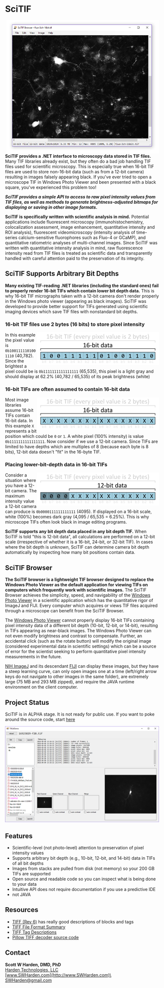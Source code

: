 # SciTIF
<img src="doc/graphics/screenshotBrowser.png" align="right" width="500">**SciTIF provides a .NET interface to microscopy data stored in TIF files.** Many TIF libraries already exist, but they often do a bad job handling TIF files used for scientific microscopy. This is especially true when 16-bit TIF files are used to store non-16-bit data (such as from a 12-bit camera) resulting in images falsely appearing black. If you've ever tried to open a microscope TIF in Windows Photo Viewer and been presented with a black square, you've experienced this problem too! 

***SciTIF provides a simple API to access to raw pixel intensity values from TIF files, as well as methods to generate brightness-adjusted bitmaps for displaying or saving in other image formats.***

**SciTIF is specifically written with scientific analysis in mind.** Potential applications include fluorescent microscopy (immunohistochemistry, colocalization assessment, image enhancement, quantitative intensity and ROI analysis), fluorescent videomicroscopy (intensity analysis of time-series calcium-sensitive fluorophores such as Fluo-4 or GCaMP), and quantitative ratiometric analyses of multi-channel images. Since SciTIF was written with quantitative intensity analysis in mind, raw fluorescence intensity read from TIF files is treated as scientific data and transparently handled with careful attention paid to the preservation of its integrity.

## SciTIF Supports Arbitrary Bit Depths
**Many existing TIF-reading .NET libraries (including the standard ones) fail to properly render 16-bit TIFs which contain lower bit depth data.** This is why 16-bit TIF micrographs taken with a 12-bit camera don't render properly in the Windows photo viewer (appearing as black images). SciTIF was developed to provide better support for TIFs generated using scientific imaging devices which save TIF files with nonstandard bit depths.

### 16-bit TIF files use 2 bytes (16 bits) to store pixel intensity

<img src="doc/graphics/16bitTIF-16bitDataEx.png" align="right"> In this example the pixel value is `0b1001111101001110` (40,782). Since the brightest a pixel could be is `0b1111111111111111` (65,535), this pixel is a light gray and should display at 62.2% (40,782 / 65,535) of its peak brightness (white)

### 16-bit TIFs are often assumed to contain 16-bit data

<img src="doc/graphics/16bitTIF-16bitData.png" align="right">

Most image libraries assume 16-bit TIFs contain 16-bit data. In this example `X` represents a bit position which could be `0` or `1`. A white pixel (100% intensity) is value `0b1111111111111111`. Now consider if we use a 12-bit camera. Since TIFs are limited to have depths which are multiples of 8 (because each byte is 8 bits), 12-bit data doesn't "fit" in the 16-byte TIF.

### Placing lower-bit-depth data in 16-bit TIFs

<img src="doc/graphics/16bitTIF-12bitData.png" align="right"> 

Consider a situation where you have a 12-bit camera. The maximum intensity value a 12-bit camera can produce is `0b0000111111111111` (4095). If displayed on a 16-bit scale, white (100%) becomes dark gray (4,095 / 65,535 = 6.25%). This is why microscope TIFs often look black in image editing programs.

**SciTIF supports any bit depth data placed in any bit depth TIF.** When SciTIF is told "this is 12-bit data", all calculations are performed on a 12-bit scale (irrespective of whether it is a 16-bit, 24-bit, or 32-bit TIF). In cases where the bit depth is unknown, SciTIF can determine camera bit depth automatically by inspecting how many bit positions contain data.

## SciTIF Browser

**The SciTIF browser is a lightweight TIF browser designed to replace the Windows Photo Viewer as the default application for viewing TIFs on computers which frequently work with scientific images.** The SciTIF Browser achieves the simplicity, speed, and navigability of the [Windows Photo Viewer](https://en.wikipedia.org/wiki/Windows_Photo_Viewer) in a scientific application which has the quantitative rigor of ImageJ and FIJI. Every computer which acquires or views TIF files acquired through a microscope can benefit from the SciTIF Browser.

The [Windows Photo Viewer](https://en.wikipedia.org/wiki/Windows_Photo_Viewer) cannot properly display 16-bit TIFs containing pixel intensity data of a different bit depth (10-bit, 12-bit, or 14-bit), resulting in TIFs appearing as near-black images. The Windows Photo Viewer can not even modify brightness and contrast to compensate. Further, an accidental click (such as the rotate button) will modify the original image (considered experimental data in scientific settings) which can be a source of error for the scientist seeking to perform quantitative pixel intensity measurements in the future.

[NIH ImageJ](https://imagej.nih.gov/ij/) and its descendant [FIJI](http://fiji.sc/) can display these images, but they have a steep learning curve, can only open images one at a time (left/right arrow keys do not navigate to other images in the same folder), are extremely large (75 MB and 293 MB zipped), and require the JAVA runtime environment on the client computer.

## Project Status
SciTIF is in ALPHA stage. It is not ready for public use. If you want to poke around the source code, start [here](https://github.com/swharden/SciTIF/tree/master/src/SciTifLib)

![](doc/graphics/screenshot01.png)

## Features
* Scientific-level (not photo-level) attention to preservation of pixel intensity values
* Supports arbitrary bit depth (e.g., 10-bit, 12-bit, and 14-bit) data in TIFs of all bit depths
* Images from stacks are pulled from disk (not memory) so your 200 GB TIFs are supported
* Open source and readable code so you can inspect what is being done to your data
* Intuitive API does not require documentation if you use a predictive IDE
* not JAVA

## Resources
* [TIFF (Rev 6)](https://www.adobe.io/content/udp/en/open/standards/TIFF/_jcr_content/contentbody/download/file.res/TIFF6.pdf) has really good descriptions of blocks and tags
* [TIFF File Format Summary](https://www.fileformat.info/format/tiff/egff.htm#TIFF.FO)
* [TIFF Tag Descriptions](https://www.awaresystems.be/imaging/tiff/tifftags/baseline.html)
* [Pillow TIFF decoder source code](https://github.com/imagej/ImageJA/blob/master/src/main/java/ij/io/TiffDecoder.java)
## Contact
**Scott W Harden, DMD, PhD**\
[Harden Technologies, LLC](http://tech.SWHarden.com)\
[www.SWHarden.com](http://www.SWHarden.com)\
[SWHarden@gmail.com](mailto:swharden@gmail.com)
